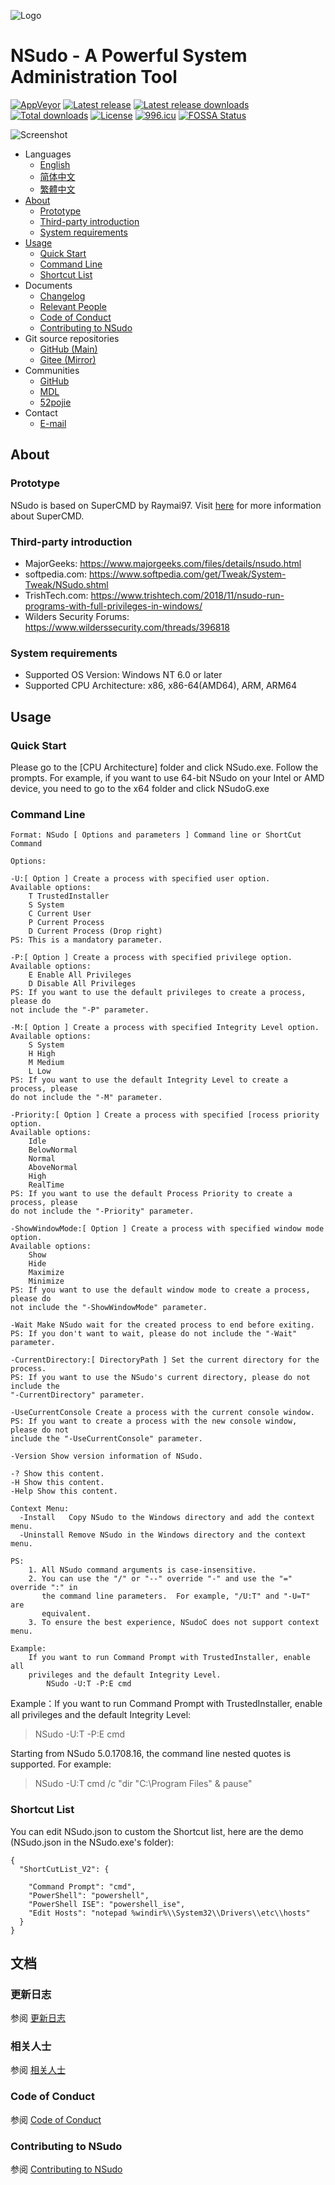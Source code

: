 ﻿![Logo](Logo.png)
# NSudo - A Powerful System Administration Tool

[![AppVeyor](https://ci.appveyor.com/api/projects/status/github/M2Team/NSudo?branch=master&svg=true)](https://ci.appveyor.com/project/MouriNaruto/nsudo)
[![Latest release](https://img.shields.io/github/release/M2Team/NSudo.svg)](https://github.com/M2Team/NSudo/releases/latest)
[![Latest release downloads](https://img.shields.io/github/downloads/M2Team/NSudo/latest/total.svg)](https://github.com/M2Team/NSudo/releases/latest)
[![Total downloads](https://img.shields.io/github/downloads/M2Team/NSudo/total.svg)](https://github.com/M2Team/NSudo/releases)
[![License](https://img.shields.io/badge/license-MIT-green.svg)](License.md)
[![996.icu](https://img.shields.io/badge/link-996.icu-red.svg)](https://996.icu)
[![FOSSA Status](https://app.fossa.io/api/projects/git%2Bgithub.com%2FM2Team%2FNSudo.svg?type=shield)](https://app.fossa.io/projects/git%2Bgithub.com%2FM2Team%2FNSudo?ref=badge_shield)

![Screenshot](Screenshot.png)

- Languages
  - [English](Readme.md)
  - [简体中文](自述.md)
  - [繁體中文](說明.md)
- [About](#about)
  - [Prototype](#prototype)
  - [Third-party introduction](#third-party-introduction)
  - [System requirements](#system-requirements)
- [Usage](#usage)
  - [Quick Start](#quick-start)
  - [Command Line](#command-line)
  - [Shortcut List](#shortcut-list)
- Documents
  - [Changelog](Changelog.md)
  - [Relevant People](People.md)
  - [Code of Conduct](CODE_OF_CONDUCT.md)
  - [Contributing to NSudo](CONTRIBUTING.md)
- Git source repositories
  - [GitHub (Main)](https://github.com/M2Team/NSudo)
  - [Gitee (Mirror)](https://gitee.com/M2-Team/NSudo)
- Communities
  - [GitHub](https://github.com/M2Team/NSudo/issues)
  - [MDL](https://forums.mydigitallife.net/threads/59268/)
  - [52pojie](https://www.52pojie.cn/thread-847059-1-1.html)
- Contact
  - [E-mail](mailto:Mouri_Naruto@Outlook.com)


## About

### Prototype

NSudo is based on SuperCMD by Raymai97. Visit 
[here](http://bbs.pcbeta.com/viewthread-1508863-1-1.html "here") for more 
information about SuperCMD.

### Third-party introduction
- MajorGeeks: https://www.majorgeeks.com/files/details/nsudo.html
- softpedia.com: https://www.softpedia.com/get/Tweak/System-Tweak/NSudo.shtml
- TrishTech.com: https://www.trishtech.com/2018/11/nsudo-run-programs-with-full-privileges-in-windows/
- Wilders Security Forums: https://www.wilderssecurity.com/threads/396818

### System requirements
- Supported OS Version: Windows NT 6.0 or later
- Supported CPU Architecture: x86, x86-64(AMD64), ARM, ARM64


## Usage

### Quick Start

Please go to the [CPU Architecture] folder and click NSudo.exe. Follow the 
prompts. For example, if you want to use 64-bit NSudo on your Intel or AMD 
device, you need to go to the x64 folder and click NSudoG.exe

### Command Line

```
Format: NSudo [ Options and parameters ] Command line or ShortCut Command

Options:

-U:[ Option ] Create a process with specified user option.
Available options:
    T TrustedInstaller
    S System
    C Current User
    P Current Process
    D Current Process (Drop right)
PS: This is a mandatory parameter.

-P:[ Option ] Create a process with specified privilege option. 
Available options:
    E Enable All Privileges
    D Disable All Privileges
PS: If you want to use the default privileges to create a process, please do 
not include the "-P" parameter.

-M:[ Option ] Create a process with specified Integrity Level option.
Available options:
    S System
    H High
    M Medium
    L Low
PS: If you want to use the default Integrity Level to create a process, please 
do not include the "-M" parameter.

-Priority:[ Option ] Create a process with specified [rocess priority option.
Available options:
    Idle
    BelowNormal
    Normal
    AboveNormal
    High
    RealTime
PS: If you want to use the default Process Priority to create a process, please
do not include the "-Priority" parameter.

-ShowWindowMode:[ Option ] Create a process with specified window mode option.
Available options:
    Show
    Hide
    Maximize
    Minimize
PS: If you want to use the default window mode to create a process, please do 
not include the "-ShowWindowMode" parameter.

-Wait Make NSudo wait for the created process to end before exiting.
PS: If you don't want to wait, please do not include the "-Wait" parameter.

-CurrentDirectory:[ DirectoryPath ] Set the current directory for the process.
PS: If you want to use the NSudo's current directory, please do not include the
"-CurrentDirectory" parameter.

-UseCurrentConsole Create a process with the current console window.
PS: If you want to create a process with the new console window, please do not 
include the "-UseCurrentConsole" parameter.

-Version Show version information of NSudo.

-? Show this content.
-H Show this content.
-Help Show this content.

Context Menu:
  -Install   Copy NSudo to the Windows directory and add the context menu.
  -Uninstall Remove NSudo in the Windows directory and the context menu. 

PS:
    1. All NSudo command arguments is case-insensitive.
    2. You can use the "/" or "--" override "-" and use the "=" override ":" in
       the command line parameters.  For example, "/U:T" and "-U=T" are 
       equivalent.
    3. To ensure the best experience, NSudoC does not support context menu.

Example:
    If you want to run Command Prompt with TrustedInstaller, enable all 
    privileges and the default Integrity Level.
        NSudo -U:T -P:E cmd
```

Example：If you want to run Command Prompt with TrustedInstaller, enable all 
privileges and the default Integrity Level:

> NSudo -U:T -P:E cmd

Starting from NSudo 5.0.1708.16, the command line nested quotes is supported. 
For example: 

> NSudo -U:T cmd /c "dir "C:\Program Files" & pause"

### Shortcut List

You can edit NSudo.json to custom the Shortcut list, here are the demo 
(NSudo.json in the NSudo.exe's folder):

```
{
  "ShortCutList_V2": {

    "Command Prompt": "cmd",
    "PowerShell": "powershell",
    "PowerShell ISE": "powershell_ise",
    "Edit Hosts": "notepad %windir%\\System32\\Drivers\\etc\\hosts"
  }
}
```


## 文档

### 更新日志
参阅 [更新日志](更新日志.md)

### 相关人士
参阅 [相关人士](People.md)

### Code of Conduct
参阅 [Code of Conduct](CODE_OF_CONDUCT.md)

### Contributing to NSudo
参阅 [Contributing to NSudo](CONTRIBUTING.md)
